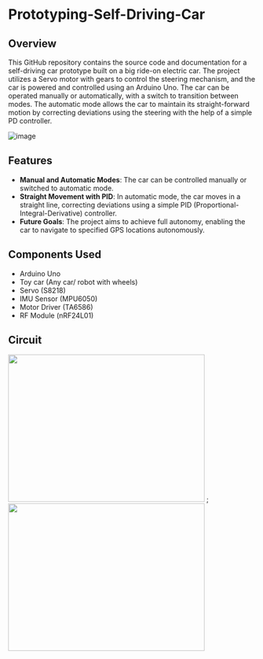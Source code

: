 
# Prototyping-Self-Driving-Car
## Overview
This GitHub repository contains the source code and documentation for a self-driving car prototype built on a big ride-on electric car. The project utilizes a Servo motor with gears to control the steering mechanism, and the car is powered and controlled using an Arduino Uno. The car can be operated manually or automatically, with a switch to transition between modes. The automatic mode allows the car to maintain its straight-forward motion by correcting deviations using the steering with the help of a simple PD controller.

![image](https://github.com/shryam102/Prototyping-Self-Driving-Car/assets/78613519/5bc98567-3286-4de8-bf6f-06edbda50caf)

## Features
* **Manual and Automatic Modes**: The car can be controlled manually or switched to automatic mode.
* **Straight Movement with PID**: In automatic mode, the car moves in a straight line, correcting deviations using a simple PID (Proportional-Integral-Derivative) controller.
* **Future Goals**: The project aims to achieve full autonomy, enabling the car to navigate to specified GPS locations autonomously.

## Components Used
* Arduino Uno
* Toy car (Any car/ robot with wheels)
* Servo (S8218)
* IMU Sensor (MPU6050)
* Motor Driver (TA6586)
* RF Module (nRF24L01)

## Circuit 
<img src="https://github.com/shryam102/Prototyping-Self-Driving-Car/assets/78613519/966a2d22-f986-4b70-a8bc-2e14429fa78b.png" width="400" height="300"> ;&nbsp; <img src="https://github.com/shryam102/Prototyping-Self-Driving-Car/assets/78613519/ed2b2f2a-796b-4f25-aa02-63033eeb80e7.png" width = "400" height = "300">




